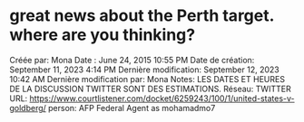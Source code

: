 # great news about the Perth target. where are you thinking?

Créée par: Mona
Date : June 24, 2015 10:55 PM
Date de création: September 11, 2023 4:14 PM
Dernière modification: September 12, 2023 10:42 AM
Dernière modification par: Mona
Notes: LES DATES ET HEURES DE LA DISCUSSION TWITTER SONT DES ESTIMATIONS.
Réseau: TWITTER
URL: https://www.courtlistener.com/docket/6259243/100/1/united-states-v-goldberg/
person: AFP Federal Agent as mohamadmo7